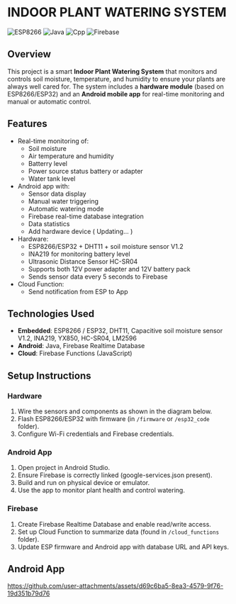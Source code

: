 # INDOOR PLANT WATERING SYSTEM

![ESP8266](https://img.shields.io/badge/ESP8266-RealTime-blue)
![Java](https://img.shields.io/badge/Java-Android-yellowgreen)
![Cpp](https://img.shields.io/badge/Cpp-Hardware-violet)
![Firebase](https://img.shields.io/badge/Firebase-STT-red)

## Overview
This project is a smart **Indoor Plant Watering System** that monitors and controls soil moisture, temperature, and humidity to ensure your plants are always well cared for. The system includes a **hardware module** (based on ESP8266/ESP32) and an **Android mobile app** for real-time monitoring and manual or automatic control.

## Features
- Real-time monitoring of:
    - Soil moisture
    - Air temperature and humidity
    - Batterry level
    - Power source status battery or adapter
    - Water tank level
- Android app with:
    - Sensor data display
    - Manual water triggering
    - Automatic watering mode
    - Firebase real-time database integration
    - Data statistics
    - Add hardware device ( Updating... )
- Hardware:
    - ESP8266/ESP32 + DHT11 + soil moisture sensor V1.2
    - INA219 for monitoring battery level
    - Ultrasonic Distance Sensor HC-SR04
    - Supports both 12V power adapter and 12V battery pack
    - Sends sensor data every 5 seconds to Firebase
- Cloud Function:
    - Send notification from ESP to App

## Technologies Used
- **Embedded**: ESP8266 / ESP32, DHT11, Capacitive soil moisture sensor V1.2, INA219, YX850, HC-SR04, LM2596
- **Android**: Java, Firebase Realtime Database
- **Cloud**: Firebase Functions (JavaScript)

## Setup Instructions

### Hardware
1. Wire the sensors and components as shown in the diagram below.
2. Flash ESP8266/ESP32 with firmware (in `/firmware` or `/esp32_code` folder).
3. Configure Wi-Fi credentials and Firebase credentials.

### Android App
1. Open project in Android Studio.
2. Ensure Firebase is correctly linked (google-services.json present).
3. Build and run on physical device or emulator.
4. Use the app to monitor plant health and control watering.

### Firebase
1. Create Firebase Realtime Database and enable read/write access.
2. Set up Cloud Function to summarize data (found in `/cloud_functions` folder).
3. Update ESP firmware and Android app with database URL and API keys.

## Android App

https://github.com/user-attachments/assets/d69c6ba5-8ea3-4579-9f76-19d351b79d76


